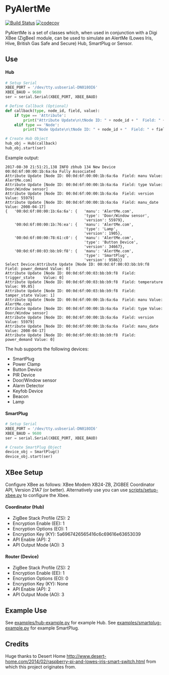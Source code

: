 # PyAlertMe #

[![Build Status](https://travis-ci.org/jamesleesaunders/PyAlertMe.svg?branch=master)](https://travis-ci.org/jamesleesaunders/PyAlertMe)
[![codecov](https://codecov.io/gh/jamesleesaunders/PyAlertMe/branch/master/graph/badge.svg)](https://codecov.io/gh/jamesleesaunders/PyAlertMe)

PyAlertMe is a set of classes which, when used in conjunction with a Digi XBee (ZigBee) module, can be used to simulate an AlertMe (Lowes Iris, Hive, British Gas Safe and Secure) Hub, SmartPlug or Sensor.

## Use ##
#### Hub ####
```python
# Setup Serial
XBEE_PORT = '/dev/tty.usbserial-DN018OI6'
XBEE_BAUD = 9600
ser = serial.Serial(XBEE_PORT, XBEE_BAUD)

# Define Callback (Optional)
def callback(type, node_id, field, value):
    if type == 'Attribute':
        print("Attribute Update\n\tNode ID: " + node_id + "  Field: " + field + "  Value: " + str(value))
    elif type == 'Node':
        print("Node Update\n\tNode ID: " + node_id + "  Field: " + field + "  Value: " + str(value))

# Create Hub Object
hub_obj = Hub(callback)
hub_obj.start(ser)
```
Example output:
```
2017-08-30 21:51:21,138 INFO zbhub 134 New Device 00:0d:6f:00:00:1b:6a:6a Fully Associated
Attribute Update [Node ID: 00:0d:6f:00:00:1b:6a:6a	Field: manu	Value: AlertMe.com]
Attribute Update [Node ID: 00:0d:6f:00:00:1b:6a:6a	Field: type	Value: Door/Window sensor]
Attribute Update [Node ID: 00:0d:6f:00:00:1b:6a:6a	Field: version	Value: 55979]
Attribute Update [Node ID: 00:0d:6f:00:00:1b:6a:6a	Field: manu_date	Value: 2008-04-17]
{   '00:0d:6f:00:00:1b:6a:6a': {   'manu': 'AlertMe.com',
                                   'type': 'Door/Window sensor',
                                   'version': 55979},
    '00:0d:6f:00:00:1b:76:ea': {   'manu': 'AlertMe.com',
                                   'type': 'Lamp',
                                   'version': 1905},
    '00:0d:6f:00:00:78:61:c0': {   'manu': 'AlertMe.com',
                                   'type': 'Button Device',
                                   'version': 34667},
    '00:0d:6f:00:03:bb:b9:f8': {   'manu': 'AlertMe.com',
                                   'type': 'SmartPlug',
                                   'version': 9586}}
Select Device:Attribute Update [Node ID: 00:0d:6f:00:03:bb:b9:f8	Field: power_demand	Value: 0]
Attribute Update [Node ID: 00:0d:6f:00:03:bb:b9:f8	Field: trigger_state	Value: 0]
Attribute Update [Node ID: 00:0d:6f:00:03:bb:b9:f8	Field: temperature	Value: 99.05]
Attribute Update [Node ID: 00:0d:6f:00:03:bb:b9:f8	Field: tamper_state	Value: 1]
Attribute Update [Node ID: 00:0d:6f:00:00:1b:6a:6a	Field: manu	Value: AlertMe.com]
Attribute Update [Node ID: 00:0d:6f:00:00:1b:6a:6a	Field: type	Value: Door/Window sensor]
Attribute Update [Node ID: 00:0d:6f:00:00:1b:6a:6a	Field: version	Value: 55979]
Attribute Update [Node ID: 00:0d:6f:00:00:1b:6a:6a	Field: manu_date	Value: 2008-04-17]
Attribute Update [Node ID: 00:0d:6f:00:03:bb:b9:f8	Field: power_demand	Value: 0]
```

The hub supports the following devices:
* SmartPlug
* Power Clamp
* Button Device
* PIR Device
* Door/Window sensor
* Alarm Detector
* Keyfob Device
* Beacon
* Lamp

#### SmartPlug ####
```python
# Setup Serial
XBEE_PORT = '/dev/tty.usbserial-DN018OI6'
XBEE_BAUD = 9600
ser = serial.Serial(XBEE_PORT, XBEE_BAUD)

# Create SmartPlug Object
device_obj = SmartPlug()
device_obj.start(ser)
```

## XBee Setup ##
Configure XBee as follows:
XBee Modem XB24-ZB, ZIGBEE Coordinator API, Version 21A7 (or better).
Alternatively use you can use [scripts/setup-xbee.py](scripts/setup-xbee.py) to configure the Xbee. 

#### Coordinator (Hub) ####
* ZigBee Stack Profile (ZS): 2
* Encryption Enable (EE): 1
* Encryption Options (EO): 1
* Encryption Key (KY): 5a6967426565416c6c69616e63653039
* API Enable (AP): 2
* API Output Mode (AO): 3

#### Router (Device) ####
* ZigBee Stack Profile (ZS): 2
* Encryption Enable (EE): 1
* Encryption Options (EO): 0
* Encryption Key (KY): None
* API Enable (AP): 2
* API Output Mode (AO): 3

## Example Use ##
See [examples/hub-example.py](examples/hub-example.py) for example Hub.
See [examples/smartplug-example.py](examples/smartplug-example.py) for example SmartPlug.

## Credits ##
Huge thanks to Desert Home http://www.desert-home.com/2014/02/raspberry-pi-and-lowes-iris-smart-switch.html from which this project originates from.

